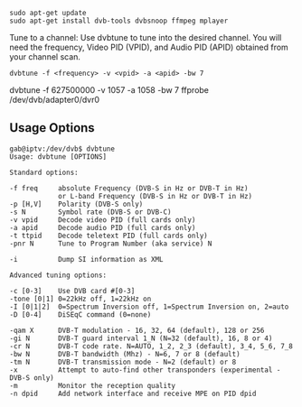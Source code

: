 ```
sudo apt-get update
sudo apt-get install dvb-tools dvbsnoop ffmpeg mplayer
```

Tune to a channel:
Use dvbtune to tune into the desired channel. You will need the frequency, Video PID (VPID), and Audio PID (APID) obtained from your channel scan.

```
dvbtune -f <frequency> -v <vpid> -a <apid> -bw 7
```

dvbtune -f 627500000 -v 1057 -a 1058 -bw 7
ffprobe /dev/dvb/adapter0/dvr0


## Usage Options
```
gab@iptv:/dev/dvb$ dvbtune
Usage: dvbtune [OPTIONS]

Standard options:

-f freq     absolute Frequency (DVB-S in Hz or DVB-T in Hz)
            or L-band Frequency (DVB-S in Hz or DVB-T in Hz)
-p [H,V]    Polarity (DVB-S only)
-s N        Symbol rate (DVB-S or DVB-C)
-v vpid     Decode video PID (full cards only)
-a apid     Decode audio PID (full cards only)
-t ttpid    Decode teletext PID (full cards only)
-pnr N      Tune to Program Number (aka service) N

-i          Dump SI information as XML

Advanced tuning options:

-c [0-3]    Use DVB card #[0-3]
-tone [0|1] 0=22kHz off, 1=22kHz on
-I [0|1|2]  0=Spectrum Inversion off, 1=Spectrum Inversion on, 2=auto
-D [0-4]    DiSEqC command (0=none)

-qam X      DVB-T modulation - 16, 32, 64 (default), 128 or 256
-gi N       DVB-T guard interval 1_N (N=32 (default), 16, 8 or 4)
-cr N       DVB-T code rate. N=AUTO, 1_2, 2_3 (default), 3_4, 5_6, 7_8
-bw N       DVB-T bandwidth (Mhz) - N=6, 7 or 8 (default)
-tm N       DVB-T transmission mode - N=2 (default) or 8
-x          Attempt to auto-find other transponders (experimental - DVB-S only)
-m          Monitor the reception quality
-n dpid     Add network interface and receive MPE on PID dpid

```